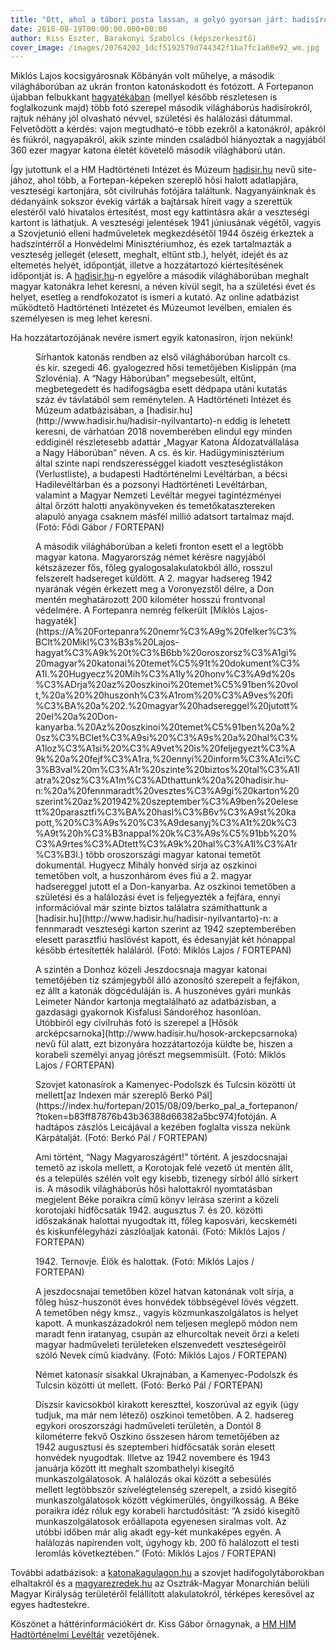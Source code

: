 ```yaml
---
title: "Ott, ahol a tábori posta lassan, a golyó gyorsan járt: hadisírok a fronton"
date: 2018-08-19T00:00:00.000+00:00
author: Kiss Eszter, Barakonyi Szabolcs (képszerkesztő)
cover_image: /images/20764202_1dcf5192579d744342f1ba7fc1a60e92_wm.jpg
---
```


Miklós Lajos kocsigyárosnak Kőbányán volt műhelye, a második világháborúban az ukrán fronton katonáskodott és fotózott. A Fortepanon újabban felbukkant [hagyatékában](http://fortepan.hu/?tags=mikl%C3%B3s+lajos&x=0&y=0&view=query&lang=hu&q=) (mellyel később részletesen is foglalkozunk majd) több fotó szerepel második világháborús hadisírokról, rajtuk néhány jól olvasható névvel, születési és halálozási dátummal. Felvetődött a kérdés: vajon megtudható-e több ezekről a katonákról, apákról és fiúkról, nagyapákról, akik szinte minden családból hiányoztak a nagyjából 360 ezer magyar katona életét követelő második világháború után.

Így jutottunk el a HM Hadtörténeti Intézet és Múzeum [hadisir.hu](http://www.hadisir.hu/) nevű site-jához, ahol több, a Fortepan-képeken szereplő hősi halott adatlapjára, veszteségi kartonjára, sőt civilruhás fotójára találtunk. Nagyanyáinknak és dédanyáink sokszor évekig várták a bajtársak híreit vagy a szerettük elestéről való hivatalos értesítést, most egy kattintásra akár a veszteségi kartont is láthatjuk. A veszteségi jelentések 1941 júniusának végétől, vagyis a Szovjetunió elleni hadműveletek megkezdésétől 1944 őszéig érkeztek a hadszíntérről a Honvédelmi Minisztériumhoz, és ezek tartalmazták a veszteség jellegét (elesett, meghalt, eltűnt stb.), helyét, idejét és az eltemetés helyét, időpontját, illetve a hozzátartozó kiértesítésének időpontját is. A [hadisir.hu](http://www.hadisir.hu/)-n egyelőre a második világháborúban meghalt magyar katonákra lehet keresni, a néven kívül segít, ha a születési évet és helyet, esetleg a rendfokozatot is ismeri a kutató. Az online adatbázist működtető Hadtörténeti Intézetet és Múzeumot levélben, emialen és személyesen is meg lehet keresni.

Ha hozzátartozójának nevére ismert egyik katonasíron, írjon nekünk!

<figure>
<img src="/images/20740380_b1f0504c3cda26e9258b011db16de202_wm.jpg" alt="" />
<figcaption>Sírhantok katonás rendben az első világháborúban harcolt cs. és kir. szegedi 46. gyalogezred hősi temetőjében Kislippán (ma Szlovénia). A “Nagy Háborúban” megsebesült, eltűnt, megbetegedett és hadifogságba esett dédpapa utáni kutatás száz év távlatából sem reménytelen. A Hadtörténeti Intézet és Múzeum adatbázisában, a [hadisir.hu](http://www.hadisir.hu/hadisir-nyilvantarto)-n eddig is lehetett keresni, de várhatóan 2018 novemberében elindul egy minden eddiginél részletesebb adattár „Magyar Katona Áldozatvállalása a Nagy Háborúban” néven. A cs. és kir. Hadügyminisztérium által szinte napi rendszerességgel kiadott veszteséglistákon (Verlustliste), a budapesti Hadtörténelmi Levéltárban, a bécsi Hadilevéltárban és a pozsonyi Hadtörténeti Levéltárban, valamint a Magyar Nemzeti Levéltár megyei tagintézményei által őrzött halotti anyakönyveken és temetőkatasztereken alapuló anyaga csaknem másfél millió adatsort tartalmaz majd. (Fotó: Fődi Gábor / FORTEPAN)</figcaption>
</figure>

<figure>
<img src="/images/20740334_5f27a61b71f042bc32448f60a89c5b4a_wm.jpg" alt="" />
<figcaption>A második világháborúban a keleti fronton esett el a legtöbb magyar katona. Magyarország német kérésre nagyjából kétszázezer fős, főleg gyalogosalakulatokból álló, rosszul felszerelt hadsereget küldött. A 2. magyar hadsereg 1942 nyarának végén érkezett meg a Voronyezstől délre, a Don mentén meghatározott 200 kilométer hosszú frontvonal védelmére. A Fortepanra nemrég felkerült [Miklós Lajos-hagyaték](https://A%20Fortepanra%20nemr%C3%A9g%20felker%C3%BClt%20Mikl%C3%B3s%20Lajos-hagyat%C3%A9k%20t%C3%B6bb%20oroszorsz%C3%A1gi%20magyar%20katonai%20temet%C5%91t%20dokument%C3%A1l.%20Hugyecz%20Mih%C3%A1ly%20honv%C3%A9d%20s%C3%ADrja%20az%20oszkinoi%20temet%C5%91ben%20volt,%20a%20%20huszonh%C3%A1rom%20%C3%A9ves%20fi%C3%BA%20a%202.%20magyar%20hadsereggel%20jutott%20el%20a%20Don-kanyarba.%20Az%20oszkinoi%20temet%C5%91ben%20a%20sz%C3%BClet%C3%A9si%20%C3%A9s%20a%20hal%C3%A1loz%C3%A1si%20%C3%A9vet%20is%20feljegyezt%C3%A9k%20a%20fejf%C3%A1ra,%20ennyi%20inform%C3%A1ci%C3%B3val%20m%C3%A1r%20szinte%20biztos%20tal%C3%A1latra%20sz%C3%A1m%C3%ADthattunk%20a%20hadisir.hu-n:%20a%20fennmaradt%20vesztes%C3%A9gi%20karton%20szerint%20az%201942%20szeptember%C3%A9ben%20elesett%20parasztfi%C3%BA%20hasl%C3%B6v%C3%A9st%20kapott,%20%C3%A9s%20%C3%A9desanyj%C3%A1t%20k%C3%A9t%20h%C3%B3nappal%20k%C3%A9s%C5%91bb%20%C3%A9rtes%C3%ADtett%C3%A9k%20hal%C3%A1l%C3%A1r%C3%B3l.) több oroszországi magyar katonai temetőt dokumentál. Hugyecz Mihály honvéd sírja az oszkinoi temetőben volt, a huszonhárom éves fiú a 2. magyar hadsereggel jutott el a Don-kanyarba. Az oszkinoi temetőben a születési és a halálozási évet is feljegyezték a fejfára, ennyi információval már szinte biztos találatra számíthattunk a [hadisir.hu](http://www.hadisir.hu/hadisir-nyilvantarto)-n: a fennmaradt veszteségi karton szerint az 1942 szeptemberében elesett parasztfiú haslövést kapott, és édesanyját két hónappal később értesítették haláláról. (Fotó: Miklós Lajos / FORTEPAN)</figcaption>
</figure>

<figure>
<img src="/images/20740376_b144917a749df4f069ce4ee4c240d607_wm.jpg" alt="" />
<figcaption>A szintén a Donhoz közeli Jeszdocsnaja magyar katonai temetőjében tíz számjegyből álló azonosító szerepelt a fejfákon, ez állt a katonák dögcéduláján is. A huszonéves gyári munkás Leimeter Nándor kartonja megtalálható az adatbázisban, a gazdasági gyakornok Kisfalusi Sándoréhoz hasonlóan. Utóbbiról egy civilruhás fotó is szerepel a [Hősök arcképcsarnoka](http://www.hadisir.hu/hosok-arckepcsarnoka) nevű fül alatt, ezt bizonyára hozzátartozója küldte be, hiszen a korabeli személyi anyag jórészt megsemmisült. (Fotó: Miklós Lajos / FORTEPAN)</figcaption>
</figure>

<figure>
<img src="/images/20740378_15801af020ff1716ba17f50f5c13b75e_wm.jpg" alt="" />
<figcaption>Szovjet katonasírok a Kamenyec-Podolszk és Tulcsin közötti út mellett[az Indexen már szereplő Berkó Pál](https://index.hu/fortepan/2015/08/09/berko_pal_a_fortepanon/?token=b83ff87876b43b36388d66382a5bc974)fotóján. A hadtápos zászlós Leicájával a kezében foglalta vissza nekünk Kárpátalját. (Fotó: Berkó Pál / FORTEPAN)</figcaption>
</figure>

<figure>
<img src="/images/20740346_70cd097c8a960b71ca53b8ab71a09463_wm.jpg" alt="" />
<figcaption>Ami történt, “Nagy Magyaroszágért!” történt. A jeszdocsnajai temető az iskola mellett, a Korotojak felé vezető út mentén állt, és a település szélén volt egy kisebb, tizenegy sírból álló sírkert is. A második világháborús hősi halottakról nyomtatásban megjelent Béke poraikra című könyv leírása szerint a közeli korotojaki hídfőcsaták 1942. augusztus 7. és 20. közötti időszakának halottai nyugodtak itt, főleg kaposvári, kecskeméti és kiskunfélegyházi zászlóaljak katonái. (Fotó: Miklós Lajos / FORTEPAN)</figcaption>
</figure>

<figure>
<img src="/images/20740374_7976de29ee8c9972e7d463e3e38cb810_wm.jpg" alt="" />
<figcaption>1942. Ternovje. Élők és halottak. (Fotó: Miklós Lajos / FORTEPAN)</figcaption>
</figure>

<figure>
<img src="/images/20740340_db283af86e82363c613ed64ad69d4fe1_wm.jpg" alt="" />
<figcaption>A jeszdocsnajai temetőben közel hatvan katonának volt sírja, a főleg húsz-huszonöt éves honvédek többségével lövés végzett. A temetőben négy kmsz., vagyis közmunkaszolgálatos is helyet kapott. A munkaszázadokról nem teljesen meglepő módon nem maradt fenn iratanyag, csupán az elhurcoltak neveit őrzi a keleti magyar hadműveleti területeken elszenvedett veszteségeiről szóló Nevek című kiadvány. (Fotó: Miklós Lajos / FORTEPAN)</figcaption>
</figure>

<figure>
<img src="/images/20740344_ff89f7cbbaa52bbdc196fd535dd52e73_wm.jpg" alt="" />
<figcaption>Német katonasír sisakkal Ukrajnában, a Kamenyec-Podolszk és Tulcsin közötti út mellett. (Fotó: Berkó Pál / FORTEPAN)</figcaption>
</figure>

<figure>
<img src="/images/20740336_09c632fbb5858e6147e0985d0b03e6aa_wm.jpg" alt="" />
<figcaption>Díszsír kavicsokból kirakott kereszttel, koszorúval az egyik (úgy tudjuk, ma már nem létező) oszkinoi temetőben. A 2. hadsereg egykori oroszországi hadműveleti területén, a Dontól 8 kilométerre fekvő Oszkino összesen három temetőjében az 1942 augusztusi és szeptemberi hídfőcsaták során elesett honvédek nyugodtak. Illetve az 1942 novembere és 1943 januárja között itt meghalt szombathelyi kisegítő munkaszolgálatosok. A halálozás okai között a sebesülés mellett legtöbbször szívelégtelenség szerepelt, a zsidó kisegítő munkaszolgálatosok között végkimerülés, öngyilkosság. A Béke poraikra idéz róluk egy korabeli harctudósítást: “A zsidó kisegítő munkaszolgálatosok erőállapota egyenesen siralmas volt. Az utóbbi időben már alig akadt egy-két munkaképes egyén. A halálozás napirenden volt, úgyhogy kb. 200 fő halálozott el testi leromlás következtében.” (Fotó: Miklós Lajos / FORTEPAN)</figcaption>
</figure>

További adatbázisok: a [katonakagulagon.hu](http://katonakagulagon.hu/) a szovjet hadifogolytáborokban elhaltakról és a [magyarezredek.hu](http://www.magyarezredek.hu/) az Osztrák-Magyar Monarchián belüli Magyar Királyság területéről felállított alakulatokról, térképes keresővel az egyes hadtestekre.

Köszönet a háttérinformációkért dr. Kiss Gábor őrnagynak, a [HM HIM Hadtörténelmi Levéltár](http://militaria.hu/adatb/leveltariuj/content/dr_kiss_g%C3%A1bor_sz%C3%A1zados) vezetőjének.

